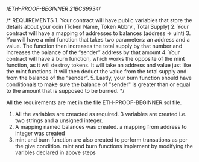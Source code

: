 /*ETH-PROOF-BEGINNER 21BCS9934*/


/*
       REQUIREMENTS
    1. Your contract will have public variables that store the details about your coin (Token Name, Token Abbrv., Total Supply)
    2. Your contract will have a mapping of addresses to balances (address => uint)
    3. You will have a mint function that takes two parameters: an address and a value. 
       The function then increases the total supply by that number and increases the balance 
       of the “sender” address by that amount
    4. Your contract will have a burn function, which works the opposite of the mint function, as it will destroy tokens. 
       It will take an address and value just like the mint functions. It will then deduct the value from the total supply 
       and from the balance of the “sender”.
    5. Lastly, your burn function should have conditionals to make sure the balance of "sender" is greater than or equal 
       to the amount that is supposed to be burned.
*/

All the requirements are met in the file ETH-PROOF-BEGINNER.sol file.
1. All the variables are creacted as required.
   3 variables are created i.e. two strings and a unsigned integer.
2. A mapping named balances was created.
   a mapping from address to  integer was created
3. mint and burn function are also created to perform transations as per the give condition.
   mint and burn functions implement by modifying the varibles declared in above steps
